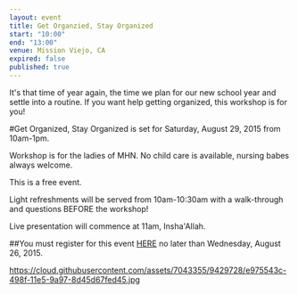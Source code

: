 ```yaml
---
layout: event
title: Get Organzied, Stay Organized
start: "10:00"
end: "13:00"
venue: Mission Viejo, CA
expired: false
published: true
---
```


It's that time of year again, the time we plan for our new school year and settle into a routine. If you want help getting organized, this workshop is for you!

#Get Organized, Stay Organized is set for Saturday, August 29, 2015 from 10am-1pm.

Workshop is for the ladies of MHN. No child care is available, nursing babes always welcome.

This is a free event.

Light refreshments will be served from 10am-10:30am with a walk-through and questions BEFORE the workshop!

Live presentation will commence at 11am, Insha'Allah.

##You must register for this event [HERE](https://docs.google.com/forms/d/1YtgsYbU0ZBOJ-uAIfelNb65omhexJid9POpu2e60bG0/viewform) no later than Wednesday, August 26, 2015.

https://cloud.githubusercontent.com/assets/7043355/9429728/e975543c-498f-11e5-9a97-8d45d67fed45.jpg
